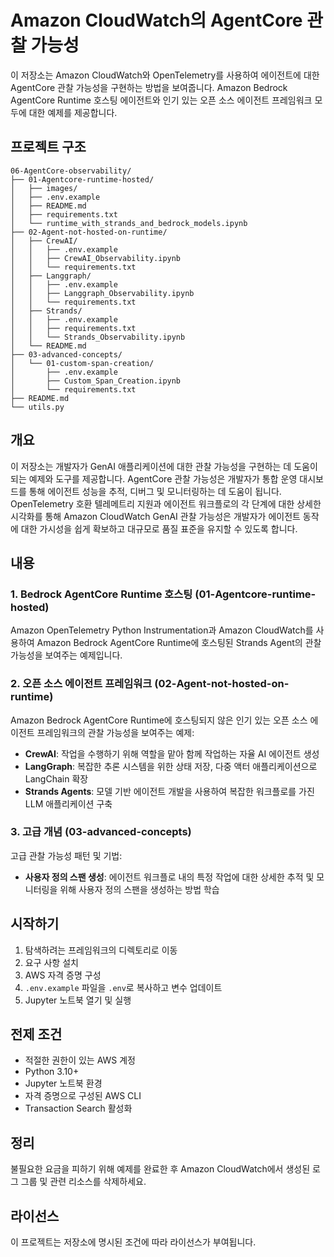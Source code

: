 # Amazon CloudWatch의 AgentCore 관찰 가능성

이 저장소는 Amazon CloudWatch와 OpenTelemetry를 사용하여 에이전트에 대한 AgentCore 관찰 가능성을 구현하는 방법을 보여줍니다. Amazon Bedrock AgentCore Runtime 호스팅 에이전트와 인기 있는 오픈 소스 에이전트 프레임워크 모두에 대한 예제를 제공합니다.

## 프로젝트 구조

```
06-AgentCore-observability/
├── 01-Agentcore-runtime-hosted/
│   ├── images/
│   ├── .env.example
│   ├── README.md
│   ├── requirements.txt
│   └── runtime_with_strands_and_bedrock_models.ipynb
├── 02-Agent-not-hosted-on-runtime/
│   ├── CrewAI/
│   │   ├── .env.example
│   │   ├── CrewAI_Observability.ipynb
│   │   └── requirements.txt
│   ├── Langgraph/
│   │   ├── .env.example
│   │   ├── Langgraph_Observability.ipynb
│   │   └── requirements.txt
│   ├── Strands/
│   │   ├── .env.example
│   │   ├── requirements.txt
│   │   └── Strands_Observability.ipynb
│   └── README.md
├── 03-advanced-concepts/
│   └── 01-custom-span-creation/
│       ├── .env.example
│       ├── Custom_Span_Creation.ipynb
│       └── requirements.txt
├── README.md
└── utils.py
```

## 개요

이 저장소는 개발자가 GenAI 애플리케이션에 대한 관찰 가능성을 구현하는 데 도움이 되는 예제와 도구를 제공합니다. AgentCore 관찰 가능성은 개발자가 통합 운영 대시보드를 통해 에이전트 성능을 추적, 디버그 및 모니터링하는 데 도움이 됩니다. OpenTelemetry 호환 텔레메트리 지원과 에이전트 워크플로의 각 단계에 대한 상세한 시각화를 통해 Amazon CloudWatch GenAI 관찰 가능성은 개발자가 에이전트 동작에 대한 가시성을 쉽게 확보하고 대규모로 품질 표준을 유지할 수 있도록 합니다.

## 내용

### 1. Bedrock AgentCore Runtime 호스팅 (01-Agentcore-runtime-hosted)

Amazon OpenTelemetry Python Instrumentation과 Amazon CloudWatch를 사용하여 Amazon Bedrock AgentCore Runtime에 호스팅된 Strands Agent의 관찰 가능성을 보여주는 예제입니다.

### 2. 오픈 소스 에이전트 프레임워크 (02-Agent-not-hosted-on-runtime)

Amazon Bedrock AgentCore Runtime에 호스팅되지 않은 인기 있는 오픈 소스 에이전트 프레임워크의 관찰 가능성을 보여주는 예제:

- **CrewAI**: 작업을 수행하기 위해 역할을 맡아 함께 작업하는 자율 AI 에이전트 생성
- **LangGraph**: 복잡한 추론 시스템을 위한 상태 저장, 다중 액터 애플리케이션으로 LangChain 확장
- **Strands Agents**: 모델 기반 에이전트 개발을 사용하여 복잡한 워크플로를 가진 LLM 애플리케이션 구축

### 3. 고급 개념 (03-advanced-concepts)

고급 관찰 가능성 패턴 및 기법:

- **사용자 정의 스팬 생성**: 에이전트 워크플로 내의 특정 작업에 대한 상세한 추적 및 모니터링을 위해 사용자 정의 스팬을 생성하는 방법 학습

## 시작하기

1. 탐색하려는 프레임워크의 디렉토리로 이동
2. 요구 사항 설치
3. AWS 자격 증명 구성
4. `.env.example` 파일을 `.env`로 복사하고 변수 업데이트
5. Jupyter 노트북 열기 및 실행

## 전제 조건

- 적절한 권한이 있는 AWS 계정
- Python 3.10+
- Jupyter 노트북 환경
- 자격 증명으로 구성된 AWS CLI
- Transaction Search 활성화

## 정리

불필요한 요금을 피하기 위해 예제를 완료한 후 Amazon CloudWatch에서 생성된 로그 그룹 및 관련 리소스를 삭제하세요.

## 라이선스

이 프로젝트는 저장소에 명시된 조건에 따라 라이선스가 부여됩니다.